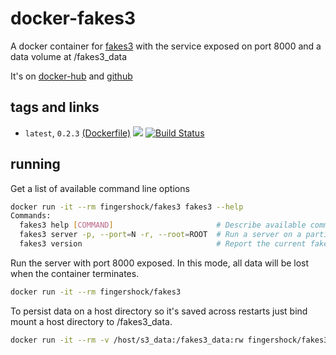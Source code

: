 # docker-fakes3


A docker container for [fakes3](https://github.com/jubos/fake-s3) with the service exposed on port 8000 and a data volume at /fakes3_data

It's on [docker-hub](https://hub.docker.com/r/fingershock/fakes3/) and [github](https://github.com/iJJi/docker-fakes3)

## tags and links

 * `latest`, `0.2.3` [(Dockerfile)](https://github.com/iJJi/docker-fakes3/blob/master/Dockerfile) [![](https://badge.imagelayers.io/fingershock/fakes3:latest.svg)](https://imagelayers.io/?images=fingershock/fakes3:latest) [![Build Status](https://travis-ci.org/iJJi/docker-fakes3.svg?branch=master)](https://travis-ci.org/iJJi/docker-fakes3)

## running

Get a list of available command line options
```sh
docker run -it --rm fingershock/fakes3 fakes3 --help
Commands:
  fakes3 help [COMMAND]                       # Describe available commands or one specific command
  fakes3 server -p, --port=N -r, --root=ROOT  # Run a server on a particular hostname
  fakes3 version                              # Report the current fakes3 version
```


Run the server with port 8000 exposed. In this mode, all data will be lost when the container terminates.
```sh
docker run -it --rm fingershock/fakes3
```


To persist data on a host directory so it's saved across restarts just bind mount a host directory to /fakes3_data.
```sh
docker run -it --rm -v /host/s3_data:/fakes3_data:rw fingershock/fakes3
```


